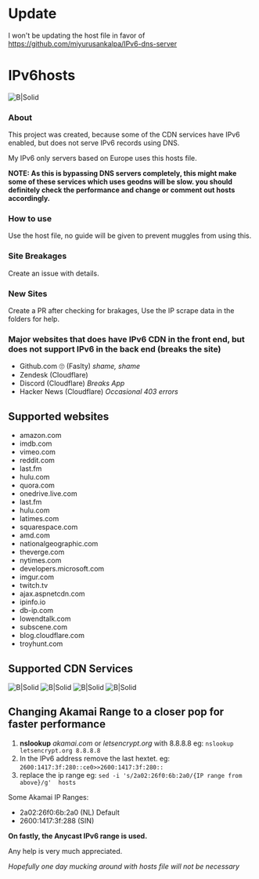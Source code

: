 # Update

I won't be updating the host file in favor of https://github.com/miyurusankalpa/IPv6-dns-server

# IPv6hosts

![B|Solid](https://www.ipv6.com/wp-content/uploads/2018/06/ipv6-logo-2.png)

### About

This project was created, because some of the CDN services have IPv6 enabled, but does not serve IPv6 records using DNS.

My IPv6 only servers based on Europe uses this hosts file.

**NOTE: As this is bypassing DNS servers completely, this might make some of these services which uses geodns will be slow. you should definitely check the performance and change or comment out hosts accordingly.**

### How to use

Use the host file, no guide will be given to prevent muggles from using this. 

### Site Breakages

Create an issue with details.

### New Sites

Create a PR after checking for brakages, Use the IP scrape data in the folders for help.

### Major websites that does have IPv6 CDN in the front end, but does not support IPv6 in the back end (breaks the site)

* Github.com 🙄 (Faslty) *shame, shame*
* Zendesk (Cloudflare)
* Discord (Cloudflare) *Breaks App*
* Hacker News (Cloudflare) *Occasional 403 errors*

## Supported websites
* amazon.com
* imdb.com
* vimeo.com
* reddit.com 
* last.fm
* hulu.com
* quora.com
* onedrive.live.com
* last.fm
* hulu.com
* latimes.com
* squarespace.com
* amd.com
* nationalgeographic.com
* theverge.com
* nytimes.com
* developers.microsoft.com
* imgur.com
* twitch.tv
* ajax.aspnetcdn.com
* ipinfo.io
* db-ip.com
* lowendtalk.com 
* subscene.com
* blog.cloudflare.com
* troyhunt.com
 
## Supported CDN Services

![B|Solid](https://www.vectorlogo.zone/logos/fastly/fastly-ar21.svg)
![B|Solid](https://www.vectorlogo.zone/logos/cloudflare/cloudflare-ar21.svg)
![B|Solid](https://www.vectorlogo.zone/logos/akamai/akamai-ar21.svg)
![B|Solid](https://www.vectorlogo.zone/logos/amazon_aws/amazon_aws-ar21.svg) 

## Changing Akamai Range to a closer pop for faster performance

  1. **nslookup** *akamai.com* or *letsencrypt.org* with 8.8.8.8 eg: `nslookup letsencrypt.org 8.8.8.8`
  2. In the IPv6 address remove the last hextet. eg: `2600:1417:3f:280::ce0>>2600:1417:3f:280::`
  3. replace the ip range eg: `sed -i 's/2a02:26f0:6b:2a0/{IP range from above}/g'  hosts`
  
Some Akamai IP Ranges:
* 2a02:26f0:6b:2a0 (NL) Default
* 2600:1417:3f:288 (SIN)

**On fastly, the Anycast IPv6 range is used.**

Any help is very much appreciated.

*Hopefully one day mucking around with hosts file will not be necessary*
